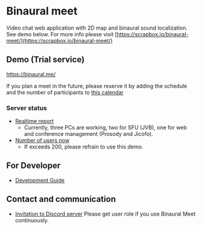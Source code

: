 # Binaural meet

Video chat web application with 2D map and binaural sound localization. See demo below.
For more info please visit [https://scrapbox.io/binaural-meet/](https://scrapbox.io/binaural-meet/)

## Demo (Trial service)

https://binaural.me/

If you plan a meet in the future, please reserve it by adding the schedule and the number of participants to [this calendar](https://calendar.google.com/calendar/u/6?cid=Y19vY3NpajMzM2RpbTkyZDNmZWhpa2tzcnVrMEBncm91cC5jYWxlbmRhci5nb29nbGUuY29t) 

### Server status

- [Realtime report](https://binaural.me/grafana/d/xKnrkwfGz/binaural-meet-status?orgId=1&refresh=10s)
  - Currently, three PCs are working, two for SFU (JVB), one for web and conference management (Prosody and Jicofo).
- [Number of users now](https://binaural.me/grafana/d/xKnrkwfGz/binaural-meet-status?viewPanel=76&orgId=1&refresh=10s)
  - If  exceeds 200, please refrain to use this demo.

## For Developer

- [Development Guide](./docs/DevelopmentGuide.md)

## Contact and communication

- [Invitation to Discord server](https://discord.gg/xEbz7XKguB) Please get user role if you use Binaural Meet continuously.
